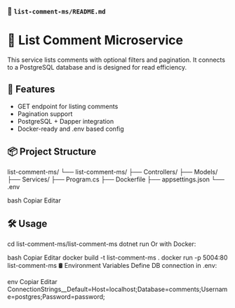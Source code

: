 ### 📘 `list-comment-ms/README.md`


# 📄 List Comment Microservice

This service lists comments with optional filters and pagination. It connects to a PostgreSQL database and is designed for read efficiency.

## 🚀 Features

- GET endpoint for listing comments
- Pagination support
- PostgreSQL + Dapper integration
- Docker-ready and .env based config

## 📦 Project Structure

list-comment-ms/
└── list-comment-ms/
├── Controllers/
├── Models/
├── Services/
├── Program.cs
├── Dockerfile
├── appsettings.json
└── .env

bash
Copiar
Editar

## 🛠️ Usage


cd list-comment-ms/list-comment-ms
dotnet run
Or with Docker:

bash
Copiar
Editar
docker build -t list-comment-ms .
docker run -p 5004:80 list-comment-ms
🛢️ Environment Variables
Define DB connection in .env:

env
Copiar
Editar
ConnectionStrings__Default=Host=localhost;Database=comments;Username=postgres;Password=password;
